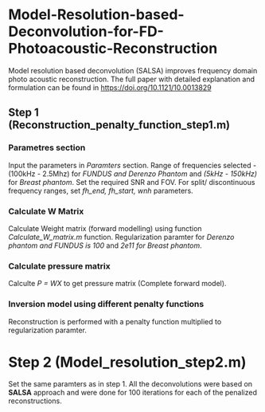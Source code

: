 # Model-Resolution-based-Deconvolution-for-FD-Photoacoustic-Reconstruction
Model resolution based deconvolution (SALSA) improves frequency domain photo acoustic reconstruction. The full paper with detailed explanation and formulation can be found in https://doi.org/10.1121/10.0013829

## Step 1 (Reconstruction_penalty_function_step1.m)
### Parametres section
Input the parameters in _Paramters_ section. Range of frequencies selected - (100kHz - 2.5Mhz) for _FUNDUS and Derenzo Phantom_ and _(5kHz - 150kHz)_ for _Breast phantom_. Set the required SNR and FOV. For split/ discontinuous frequency ranges, set _fh_end, fh_start, wnh_ parameters.

### Calculate W Matrix
Calculate Weight matrix (forward modelling) using function _Calculate_W_matrix.m_ function. Regularization paramter for _Derenzo phantom and FUNDUS is 100_ and _2e11 for Breast phantom_.

### Calculate pressure matrix
Calculte _P = WX_ to get pressure matrix (Complete forward model).

### Inversion model using different penalty functions
Reconstruction is performed with a penalty function multiplied to regularization paramter.

# Step 2 (Model_resolution_step2.m)
Set the same paramters as in step 1.
All the deconvolutions were based on **SALSA** approach and were done for 100 iterations for each of the penalized reconstructions.
